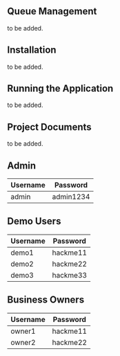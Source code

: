 ## Queue Management
to be added.

## Installation
to be added.

## Running the Application
to be added.

## Project Documents
to be added.

## Admin
| Username | Password  |
|----------|-----------|
| admin    | admin1234 |

## Demo Users
| Username | Password |
|----------|----------|
| demo1    | hackme11 |
| demo2    | hackme22 |
| demo3    | hackme33 |

## Business Owners
| Username | Password |
|----------|----------|
| owner1   | hackme11 |
| owner2   | hackme22 |